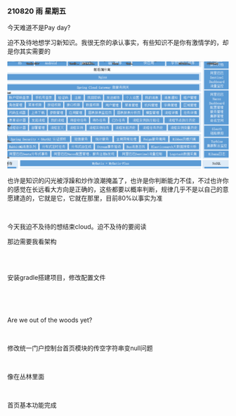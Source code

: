 ### 210820  雨  星期五

今天难道不是Pay day?

迫不及待地想学习新知识。我很无奈的承认事实，有些知识不是你有激情学的，却是你其实需要的

![image-20210820090413551](imgs/image-20210820090413551.png)

也许是知识的闪光被浮躁和炒作浪潮掩盖了，也许是你判断能力不佳，不过也许你的感觉在长远看大方向是正确的，这些都要以概率判断，规律几乎不是以自己的意愿建造的，它就是它，它就在那里，目前80%以事实为准

<br>

今天我迫不及待的想结束cloud。迫不及待的要阅读

那边需要我看架构

<br>

<br>

安装gradle搭建项目，修改配置文件

<br>

<br>

<br>

Are we out of the woods yet?

<br>

修改统一门户控制台首页模块的传空字符串变null问题

<br>

像在丛林里面

<br>

首页基本功能完成











